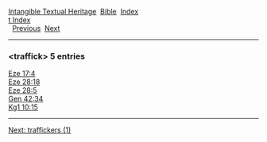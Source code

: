 [Intangible Textual Heritage](../../index)  [Bible](../index) 
[Index](index)   
[t Index](_t_)  
  [Previous](c11711)  [Next](c11713) 

------------------------------------------------------------------------

### &lt;traffick&gt; 5 entries

[Eze 17:4](../kjv/eze017.htm#004)  
[Eze 28:18](../kjv/eze028.htm#018)  
[Eze 28:5](../kjv/eze028.htm#005)  
[Gen 42:34](../kjv/gen042.htm#034)  
[Kg1 10:15](../kjv/kg1010.htm#015)  

------------------------------------------------------------------------

[Next: traffickers (1)](c11713)
